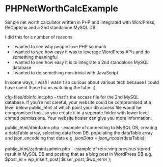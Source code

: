 # PHPNetWorthCalcExample
Simple net worth calculator written in PHP and integrated with WordPress, ReCaptcha and a 2nd standalone MySQL DB.

I did this for a number of reasons:
- I wanted to see why people love PHP so much
- I wanted to see how easy it was to leverage WordPress APIs and do something meaningful
- I wanted to see how easy it is to integrate a 2nd standalone MySQL database
- I wanted to do something non-trivial with JavaScript

In some ways, I wish I wasn't so curious about various tech because I could have spent those hours watching the tube. :)

cfg-files/dbinfo.inc.php - that's the access file for the 2nd MySQL database. If you're not careful, your website could be compromised at a level below public_html at which point your db access file woudl be compromised too...so you create it in a seperate folder with lower level chmod permissions. Your website hoster can give you more information.

public_html/dbinfo.inc.php - example of connecting to MySQL DB, creating a dataTable array, selecting data from DB, populating the dataTable array and json_encodeing that data
e.g. $jsonData = json_encode($dataTable);

public_html/zadmin/zadmin.php - example of retrieving previous stored result in MySQL DB and posting that as a blog post in WordPress DB
e.g. $post_id = wp_insert_post( $user_post, $wp_error );

